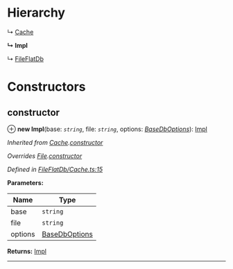 

# Hierarchy

↳  [Cache](_fileflatdb_cache_.cache.md)

**↳ Impl**

↳  [FileFlatDb](_fileflatdb_index_.fileflatdb.md)

# Constructors

<a id="constructor"></a>

##  constructor

⊕ **new Impl**(base: *`string`*, file: *`string`*, options: *[BaseDbOptions](../modules/_types_.md#basedboptions)*): [Impl](_fileflatdb_impl_.impl.md)

*Inherited from [Cache](_fileflatdb_cache_.cache.md).[constructor](_fileflatdb_cache_.cache.md#constructor)*

*Overrides [File](_fileflatdb_file_.file.md).[constructor](_fileflatdb_file_.file.md#constructor)*

*Defined in [FileFlatDb/Cache.ts:15](https://github.com/polkadot-js/common/blob/c3fafbe/packages/db/src/FileFlatDb/Cache.ts#L15)*

**Parameters:**

| Name | Type |
| ------ | ------ |
| base | `string` |
| file | `string` |
| options | [BaseDbOptions](../modules/_types_.md#basedboptions) |

**Returns:** [Impl](_fileflatdb_impl_.impl.md)

___

